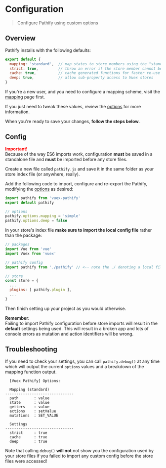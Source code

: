 # Configuration

> Configure Pathify using custom options

## Overview

Pathify installs with the following defaults:


```js
export default {
  mapping: 'standard',  // map states to store members using the "standard" scheme
  strict: true,         // throw an error if the store member cannot be found
  cache: true,          // cache generated functions for faster re-use
  deep: true,           // allow sub-property access to Vuex stores
}
```

If you're a new user, and you need to configure a mapping scheme, visit the [mapping](/guide/mapping.md) page first.

If you just need to tweak these values, review the [options](/guide/options.md) for more information.

When you're ready to save your changes, **follow the steps below**.
 
## Config

<p class="tip">
    <strong style="color:red">Important!</strong><br>
    Because of the way ES6 imports work, configuration <strong>must</strong> be saved in a standalone file and <strong>must</strong> be imported before any store files.
</p>

Create a new file called `pathify.js` and save it in the same folder as your store index file (or anywhere, really).

Add the following code to import, configure and re-export the Pathify, modifying the [options](/guide/options.md) as desired:

```js
import pathify from 'vuex-pathify'
export default pathify

// options
pathify.options.mapping = 'simple'
pathify.options.deep = false
```

In your store's index file **make sure to import the local config file** rather than the package:

```js
// packages
import Vue from 'vue'
import Vuex from 'vuex'

// pathify config
import pathify from './pathify' // <-- note the ./ denoting a local file!

// store
const store = {
  ...
  plugins: [ pathify.plugin ],
  ...
}
```

Then finish setting up your project as you would otherwise.

<p class="tip"><strong>Remember:</strong><br>Failing to import Pathify configuration before store imports will result in the <strong>default</strong> settings being used. This will result in a broken app and lots of console errors as mutation and action identifiers will be wrong.</p>

## Troubleshooting

If you need to check your settings, you can call `pathify.debug()` at any time which will output the current `options` values and a breakdown of the mapping function output.

```text
  [Vuex Pathify] Options:

  Mapping (standard)
-------------------------------
  path       : value
  state      : value
  getters    : value
  actions    : setValue
  mutations  : SET_VALUE

  Settings
-------------------------------
  strict     : true
  cache      : true
  deep       : true
```

Note that calling `debug()` **will not** not show you the configuration used by your store files if you failed to import any custom config before the store files were accessed!